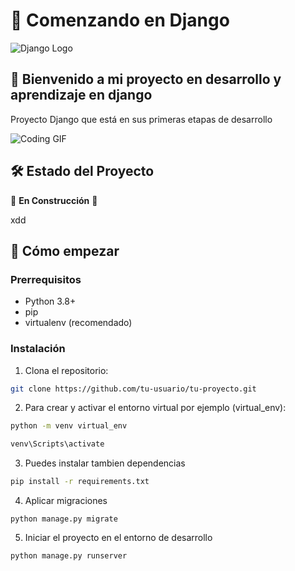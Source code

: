 # 🚀 Comenzando en Django

![Django Logo](https://www.djangoproject.com/m/img/logos/django-logo-negative.png)

## 🌟 Bienvenido a mi proyecto en desarrollo y aprendizaje en django

Proyecto Django que está en sus primeras etapas de desarrollo 

![Coding GIF](https://media.giphy.com/media/13HgwGsXF0aiGY/giphy.gif)

## 🛠️ Estado del Proyecto

🚧 **En Construcción** 🚧

xdd

## 🚀 Cómo empezar

### Prerrequisitos

- Python 3.8+
- pip
- virtualenv (recomendado)

### Instalación

1. Clona el repositorio:
```bash
git clone https://github.com/tu-usuario/tu-proyecto.git
```
2. Para crear y activar el entorno virtual por ejemplo (virtual_env):
```bash
python -m venv virtual_env

venv\Scripts\activate
```

3. Puedes instalar tambien dependencias
```bash
pip install -r requirements.txt
```
4. Aplicar migraciones
```
python manage.py migrate
```
5. Iniciar el proyecto en el entorno de desarrollo
```
python manage.py runserver
```
